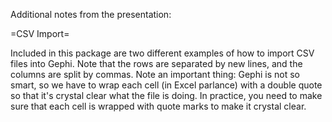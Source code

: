 Additional notes from the presentation: 

=CSV Import= 

Included in this package are two different examples of how to import CSV files into Gephi. Note that the rows are separated by new lines, and the columns are split by commas. Note an important thing: Gephi is not so smart, so we have to wrap each cell (in Excel parlance) with a double quote so that it's crystal clear what the file is doing. In practice, you need to make sure that each cell is wrapped with quote marks to make it crystal clear. 